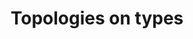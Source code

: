 ---
id_key: d028
categories: GT
tags:
- type spaces
authors:
- Dekel, Eddie
- Fudenberg, Drew
- Morris, Stephen
title: Topologies on types
journal: Theoretical Economics
num: 1
pages: 275-309
year: 2006
pdf: topologies-on-types.pdf
permalink: "/papers/d028.txt"
layout: bib
---